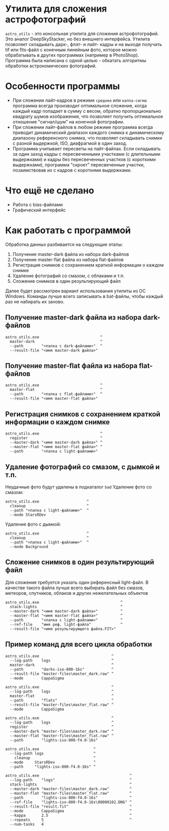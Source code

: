 # Утилита для сложения астрофотографий
`astro_utils` - это консольная утилита для сложения астрофотографий. Это аналог DeepSkyStacker,  но без внешнего интерфейса. Утилита позволяет складывать дарк-, флэт- и лайт- кадры и на выходе получать tif или fits-файл с конечным линейным фото, которое можно обрабатывать в других программах (например в PhotoShop).
Программа была написана с одной целью - обкатать алгоритмы обработки астрономических фотографий.

# Особенности программы
* При сложении лайт-кадров в режиме `среднее` или `каппа-сигма` программа всегда производит оптимальное сложение, когда каждый кадр попадает в сумму с весом, обратно пропорционально квадрату шумов изображения, что позволяет получить оптимальное отношение "сигнал/шум" на конечной фотографии.
* При сложении лайт-файлов в любом режиме программа всегда приводит динамический диапазон каждого снимка к динамическому диапазону референсного снимка, что позволяет складывать снимки с разной выдержкой, ISO, диафрагмой в один заход.
* Программа учитывает пересветы на лайт-файлах. Если складывать за один заход кадры с пересвеченными участками (с длительными выдержками) и кадры без пересвеченных участков (с короткими выдержками), программа "скроет" пересвеченные участки, позаимствовав их с кадров с короткими выдержками.

# Что ещё не сделано
* Работа с bias-файлами
* Графический интерфейс

# Как работать с программой
Обработка данных разбивается на следующие этапы:
1. Получение master-dark файла из набора dark-файлов
2. Получение master-flat файла из набора flat-файлов
3. Регистрация снимков с сохранением краткой информации о каждом снимке
4. Удаление фотографий со смазом, с облаками и т.п.
5. Сложение снимков в один результирующий файл

Далее будет рассмотрен вариант использования утилиты из ОС Windows. Команды лучше всего записывать в bat-файлы, чтобы каждый раз не набирать их заново.

## Получение master-dark файла из набора dark-файлов
```
astro_utils.exe                           ^
  master-dark                             ^
  --path        "<папка с dark-файлами>"  ^
  --result-file "<имя master-dark файла>"
```

## Получение master-flat файла из набора flat-файлов
```
astro_utils.exe                           ^
  master-flat                             ^
  --path        "<папка с flat-файлами>"  ^
  --result-file "<имя master-flat файла>"
```

## Регистрация снимков с сохранением краткой информации о каждом снимке
```
astro_utils.exe                           ^
  register                                ^
  --master-dark "<имя master-dark файла>" ^
  --master-flat "<имя master-flat файла>" ^
  --path        "<папка с light-файлами>"
```

## Удаление фотографий со смазом, с дымкой и т.п.
Неудачные фото будут удалены в подкаталог `bad`
Удаление фото со смазом:
```
astro_utils.exe                     ^
  cleanup                           ^
  --path "<папка с light-файлами>"  ^
  --mode StarsRDev
```
Удаление фото с дымкой:
```
astro_utils.exe                     ^
  cleanup                           ^
  --path "<папка с light-файлами>"  ^
  --mode Background
```

## Сложение снимков в один результирующий файл
Для сложения требуется указать один референсный light-файл. В качестве такого файла лучше всего выбирать файл без смазов, метеоров, спутников, облаков и других нежелательных объектов
```
astro_utils.exe                                    ^
  stack-lights                                     ^
  --master-dark "<имя master-dark файла>"          ^
  --master-flat "<имя master-flat файла>"          ^
  --path        "<папка с light-файлами>"          ^
  --ref-file    "имя реф. light-файла"             ^
  --result-file "<имя результирующего файла.FIT>"
```

## Пример команд для всего цикла обработки
```
astro_utils.exe                                ^
  --log-path    logs                           ^
  master-dark                                  ^
  --path        "darks-iso-800-16s"            ^
  --result-file "master-files\master_dark.raw" ^
  --mode        CappaSigma

astro_utils.exe                                ^
  --log-path    logs                           ^
  master-flat                                  ^
  --path        "flats"                        ^
  --result-file "master-files\master_flat.raw" ^
  --mode        CappaSigma

astro_utils.exe                                ^
  --log-path    logs                           ^
  register                                     ^
  --master-dark "master-files\master_dark.raw" ^
  --master-flat "master-files\master_flat.raw" ^
  --path        "lights-iso-800-f4.0-16s"

astro_utils.exe                        ^
  --log-path logs                      ^
    cleanup                            ^
  --mode     StarsRDev                 ^
  --path     "lights-iso-800-f4.0-16s" ^

astro_utils.exe                                        ^
  --log-path    "logs"                                 ^
  stack-lights                                         ^
  --master-dark "master-files\master_dark.raw"         ^
  --master-flat "master-files\master_flat.raw"         ^
  --path        "lights-iso-800-f4.0-16s"              ^
  --ref-file    "lights-iso-800-f4.0-16s\00000102.DNG" ^
  --result-file "result.fit"                           ^
  --mode        CappaSigma                             ^
  --kappa       2.5                                    ^
  --repeats     5                                      ^
  --num-tasks   4
```
